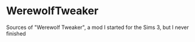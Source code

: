 # WerewolfTweaker
Sources of "Werewolf Tweaker", a mod I started for the Sims 3, but I never finished
